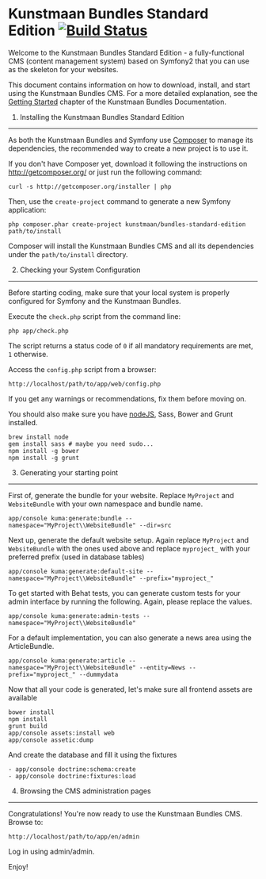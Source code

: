 Kunstmaan Bundles Standard Edition [![Build Status](https://travis-ci.org/Kunstmaan/KunstmaanBundlesStandardEdition.png?branch=master)](https://travis-ci.org/Kunstmaan/KunstmaanBundlesStandardEdition)
==================================

Welcome to the Kunstmaan Bundles Standard Edition - a fully-functional CMS (content management system) based on Symfony2 that you can use as the skeleton for your websites.

This document contains information on how to download, install, and start using the Kunstmaan Bundles CMS. For a more detailed explanation, see the [Getting Started][1] chapter of the Kunstmaan Bundles Documentation.

1) Installing the Kunstmaan Bundles Standard Edition
----------------------------------------------------

As both the Kunstmaan Bundles and Symfony use [Composer][2] to manage its dependencies, the recommended way to create a new project is to use it.

If you don't have Composer yet, download it following the instructions on http://getcomposer.org/ or just run the following command:

    curl -s http://getcomposer.org/installer | php

Then, use the `create-project` command to generate a new Symfony application:

    php composer.phar create-project kunstmaan/bundles-standard-edition path/to/install

Composer will install the Kunstmaan Bundles CMS and all its dependencies under the `path/to/install` directory.


2) Checking your System Configuration
-------------------------------------

Before starting coding, make sure that your local system is properly configured for Symfony and the Kunstmaan Bundles.

Execute the `check.php` script from the command line:

    php app/check.php

The script returns a status code of `0` if all mandatory requirements are met, `1` otherwise.

Access the `config.php` script from a browser:

    http://localhost/path/to/app/web/config.php

If you get any warnings or recommendations, fix them before moving on.

You should also make sure you have [nodeJS][3], Sass, Bower and Grunt installed.

    brew install node
    gem install sass # maybe you need sudo...
    npm install -g bower
    npm install -g grunt

3) Generating your starting point
---------------------------------

First of, generate the bundle for your website. Replace ```MyProject``` and ```WebsiteBundle``` with your own namespace and bundle name.

    app/console kuma:generate:bundle --namespace="MyProject\\WebsiteBundle" --dir=src

Next up, generate the default website setup. Again replace ```MyProject``` and ```WebsiteBundle``` with the ones used above and replace ```myproject_``` with your preferred prefix (used in database tables)

    app/console kuma:generate:default-site --namespace="MyProject\\WebsiteBundle" --prefix="myproject_"

To get started with Behat tests, you can generate custom tests for your admin interface by running the following. Again, please replace the values.

    app/console kuma:generate:admin-tests --namespace="MyProject\\WebsiteBundle"

For a default implementation, you can also generate a news area using the ArticleBundle.

    app/console kuma:generate:article --namespace="MyProject\\WebsiteBundle" --entity=News --prefix="myproject_" --dummydata

Now that all your code is generated, let's make sure all frontend assets are available

    bower install
    npm install
    grunt build
    app/console assets:install web
    app/console assetic:dump

And create the database and fill it using the fixtures

    - app/console doctrine:schema:create
    - app/console doctrine:fixtures:load

4) Browsing the CMS administration pages
----------------------------------------

Congratulations! You're now ready to use the Kunstmaan Bundles CMS. Browse to:

    http://localhost/path/to/app/en/admin

Log in using admin/admin.

Enjoy!

[1]:  http://bundles.kunstmaan.be/documentation/getting-started
[2]:  http://getcomposer.org/
[3]:  http://nodejs.org/
